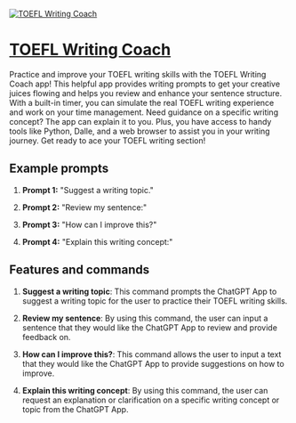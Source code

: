 [![TOEFL Writing Coach](https://files.oaiusercontent.com/file-6bY5Uu8IxHAzUT6p2uOj00zN?se=2123-10-17T06%3A55%3A09Z&sp=r&sv=2021-08-06&sr=b&rscc=max-age%3D31536000%2C%20immutable&rscd=attachment%3B%20filename%3D049b8cce-4dae-42de-b093-f6393bf346f7.png&sig=2cXknD5CmzNWoFxYlidScVhy428OQtnifna/I4KQkt4%3D)](https://chat.openai.com/g/g-c8hh71fDF-toefl-writing-coach)

# [TOEFL Writing Coach](https://chat.openai.com/g/g-c8hh71fDF-toefl-writing-coach)

Practice and improve your TOEFL writing skills with the TOEFL Writing Coach app! This helpful app provides writing prompts to get your creative juices flowing and helps you review and enhance your sentence structure. With a built-in timer, you can simulate the real TOEFL writing experience and work on your time management. Need guidance on a specific writing concept? The app can explain it to you. Plus, you have access to handy tools like Python, Dalle, and a web browser to assist you in your writing journey. Get ready to ace your TOEFL writing section!

## Example prompts

1. **Prompt 1:** "Suggest a writing topic."

2. **Prompt 2:** "Review my sentence:"

3. **Prompt 3:** "How can I improve this?"

4. **Prompt 4:** "Explain this writing concept:"

## Features and commands

1. **Suggest a writing topic**: This command prompts the ChatGPT App to suggest a writing topic for the user to practice their TOEFL writing skills.

2. **Review my sentence**: By using this command, the user can input a sentence that they would like the ChatGPT App to review and provide feedback on.

3. **How can I improve this?**: This command allows the user to input a text that they would like the ChatGPT App to provide suggestions on how to improve.

4. **Explain this writing concept**: By using this command, the user can request an explanation or clarification on a specific writing concept or topic from the ChatGPT App.